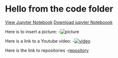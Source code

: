 # Hello from the code folder

[View Jupyter Notebook](/note.html)
[Download jupyter Noteboook](/note.html)

Here is to insert a picture:
-![picture](myPic.jpg)

Here is a link to a Youtube video:
-[![video](https://img.Youtube.com/vi/123/0.jog)](http://www.youtube.com/watch?v=123)

Here is the link to repositories
-[repository](link_to_repository)
